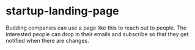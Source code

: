 # startup-landing-page
Budding companies can use a page like this to reach out to people. The interested people can drop in their emails and subscribe so that they get notified when there are changes.
